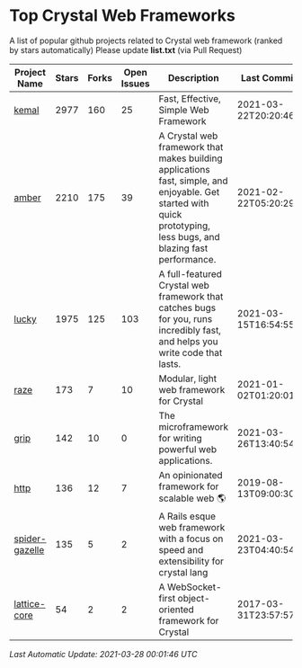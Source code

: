 # Top Crystal Web Frameworks

A list of popular github projects related to Crystal web framework (ranked by stars automatically)
Please update **list.txt** (via Pull Request)

| Project Name | Stars | Forks | Open Issues | Description | Last Commit |
| ------------ | ----- | ----- | ----------- | ----------- | ----------- |
| [kemal](https://github.com/kemalcr/kemal) |2977|160|25|Fast, Effective, Simple Web Framework|2021-03-22T20:20:46Z|
| [amber](https://github.com/amberframework/amber) |2210|175|39|A Crystal web framework that makes building applications fast, simple, and enjoyable. Get started with quick prototyping, less bugs, and blazing fast performance.|2021-02-22T05:20:29Z|
| [lucky](https://github.com/luckyframework/lucky) |1975|125|103|A full-featured Crystal web framework that catches bugs for you, runs incredibly fast, and helps you write code that lasts.|2021-03-15T16:54:55Z|
| [raze](https://github.com/samueleaton/raze) |173|7|10|Modular, light web framework for Crystal|2021-01-02T01:20:01Z|
| [grip](https://github.com/grip-framework/grip) |142|10|0|The microframework for writing powerful web applications.|2021-03-26T13:40:54Z|
| [http](https://github.com/onyxframework/http) |136|12|7|An opinionated framework for scalable web 🌎|2019-08-13T09:00:30Z|
| [spider-gazelle](https://github.com/spider-gazelle/spider-gazelle) |135|5|2|A Rails esque web framework with a focus on speed and extensibility for crystal lang|2021-03-23T04:40:54Z|
| [lattice-core](https://github.com/jasonl99/lattice-core) |54|2|2|A WebSocket-first object-oriented framework for Crystal|2017-03-31T23:57:57Z|

*Last Automatic Update: 2021-03-28 00:01:46 UTC*